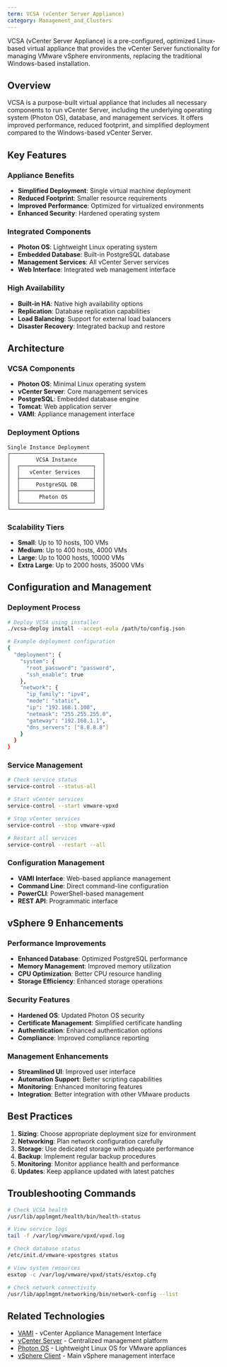 ```yaml
---
term: VCSA (vCenter Server Appliance)
category: Management_and_Clusters
---
```


VCSA (vCenter Server Appliance) is a pre-configured, optimized Linux-based virtual appliance that provides the vCenter Server functionality for managing VMware vSphere environments, replacing the traditional Windows-based installation.

## Overview

VCSA is a purpose-built virtual appliance that includes all necessary components to run vCenter Server, including the underlying operating system (Photon OS), database, and management services. It offers improved performance, reduced footprint, and simplified deployment compared to the Windows-based vCenter Server.

## Key Features

### Appliance Benefits
- **Simplified Deployment**: Single virtual machine deployment
- **Reduced Footprint**: Smaller resource requirements
- **Improved Performance**: Optimized for virtualized environments
- **Enhanced Security**: Hardened operating system

### Integrated Components
- **Photon OS**: Lightweight Linux operating system
- **Embedded Database**: Built-in PostgreSQL database
- **Management Services**: All vCenter Server services
- **Web Interface**: Integrated web management interface

### High Availability
- **Built-in HA**: Native high availability options
- **Replication**: Database replication capabilities
- **Load Balancing**: Support for external load balancers
- **Disaster Recovery**: Integrated backup and restore

## Architecture

### VCSA Components
- **Photon OS**: Minimal Linux operating system
- **vCenter Server**: Core management services
- **PostgreSQL**: Embedded database engine
- **Tomcat**: Web application server
- **VAMI**: Appliance management interface

### Deployment Options
```
Single Instance Deployment
┌─────────────────────────────┐
│        VCSA Instance        │
│  ┌───────────────────────┐  │
│  │   vCenter Services    │  │
│  ├───────────────────────┤  │
│  │     PostgreSQL DB     │  │
│  ├───────────────────────┤  │
│  │      Photon OS        │  │
│  └───────────────────────┘  │
└─────────────────────────────┘
```

### Scalability Tiers
- **Small**: Up to 10 hosts, 100 VMs
- **Medium**: Up to 400 hosts, 4000 VMs
- **Large**: Up to 1000 hosts, 10000 VMs
- **Extra Large**: Up to 2000 hosts, 35000 VMs

## Configuration and Management

### Deployment Process
```bash
# Deploy VCSA using installer
./vcsa-deploy install --accept-eula /path/to/config.json

# Example deployment configuration
{
  "deployment": {
    "system": {
      "root_password": "password",
      "ssh_enable": true
    },
    "network": {
      "ip_family": "ipv4",
      "mode": "static",
      "ip": "192.168.1.100",
      "netmask": "255.255.255.0",
      "gateway": "192.168.1.1",
      "dns_servers": ["8.8.8.8"]
    }
  }
}
```

### Service Management
```bash
# Check service status
service-control --status-all

# Start vCenter services
service-control --start vmware-vpxd

# Stop vCenter services
service-control --stop vmware-vpxd

# Restart all services
service-control --restart --all
```

### Configuration Management
- **VAMI Interface**: Web-based appliance management
- **Command Line**: Direct command-line configuration
- **PowerCLI**: PowerShell-based management
- **REST API**: Programmatic interface

## vSphere 9 Enhancements

### Performance Improvements
- **Enhanced Database**: Optimized PostgreSQL performance
- **Memory Management**: Improved memory utilization
- **CPU Optimization**: Better CPU resource handling
- **Storage Efficiency**: Enhanced storage operations

### Security Features
- **Hardened OS**: Updated Photon OS security
- **Certificate Management**: Simplified certificate handling
- **Authentication**: Enhanced authentication options
- **Compliance**: Improved compliance reporting

### Management Enhancements
- **Streamlined UI**: Improved user interface
- **Automation Support**: Better scripting capabilities
- **Monitoring**: Enhanced monitoring features
- **Integration**: Better integration with other VMware products

## Best Practices

1. **Sizing**: Choose appropriate deployment size for environment
2. **Networking**: Plan network configuration carefully
3. **Storage**: Use dedicated storage with adequate performance
4. **Backup**: Implement regular backup procedures
5. **Monitoring**: Monitor appliance health and performance
6. **Updates**: Keep appliance updated with latest patches

## Troubleshooting Commands

```bash
# Check VCSA health
/usr/lib/applmgmt/health/bin/health-status

# View service logs
tail -f /var/log/vmware/vpxd/vpxd.log

# Check database status
/etc/init.d/vmware-vpostgres status

# View system resources
esxtop -c /var/log/vmware/vpxd/stats/esxtop.cfg

# Check network connectivity
/usr/lib/applmgmt/networking/bin/network-config --list
```

## Related Technologies

- [VAMI](vami.md) - vCenter Appliance Management Interface
- [vCenter Server](vcenter.md) - Centralized management platform
- [Photon OS](photon-os.md) - Lightweight Linux OS for VMware appliances
- [vSphere Client](vsphere-client.md) - Main vSphere management interface